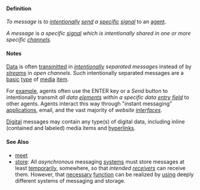 #### Definition

*To message* is *to [intentionally](https://github.com/gcassel/Modular-Organization-Terminology/blob/master/terms/intend.md) [send](https://github.com/gcassel/Modular-Organization-Terminology/blob/master/terms/send.md) a [specific](https://github.com/gcassel/Modular-Organization-Terminology/blob/master/terms/specific.md) [signal](https://github.com/gcassel/Modular-Organization-Terminology/blob/master/terms/signal.md)* to an [agent](https://github.com/gcassel/Modular-Organization-Terminology/blob/master/terms/agent.md).

*A message* is *a specific [signal](https://github.com/gcassel/Modular-Organization-Terminology/blob/master/terms/signal.md) which is intentionally shared in one or more specific [channels](https://github.com/gcassel/Modular-Organization-Terminology/blob/master/terms/channel.md)*.
		
#### Notes
		
[Data](https://github.com/gcassel/Modular-Organization-Terminology/blob/master/terms/data.md) is often [transmitted](https://github.com/gcassel/Modular-Organization-Terminology/blob/master/terms/transmit.md) in *[intentionally](https://github.com/gcassel/Modular-Organization-Terminology/blob/master/terms/intend.md) separated messages* instead of by *[streams](https://github.com/gcassel/Modular-Organization-Terminology/blob/master/terms/stream.md)* in *open channels*.   Such intentionally separated messages are a [basic](https://github.com/gcassel/Modular-Organization-Terminology/blob/master/terms/base.md) [type](https://github.com/gcassel/Modular-Organization-Terminology/blob/master/terms/type.md) of [media](https://github.com/gcassel/Modular-Organization-Terminology/blob/master/terms/media.md) [item](https://github.com/gcassel/Modular-Organization-Terminology/blob/master/terms/item.md).

For [example](https://github.com/gcassel/Modular-Organization-Terminology/blob/master/terms/example.md), agents often use the ENTER key or a *Send* button to intentionally transmit *all data [elements](https://github.com/gcassel/Modular-Organization-Terminology/blob/master/terms/element.md) within a specific data [entry](https://github.com/gcassel/Modular-Organization-Terminology/blob/master/terms/add.md) [field](https://github.com/gcassel/Modular-Organization-Terminology/blob/master/terms/field.md)* to other agents.   Agents interact this way through "instant messaging" [applications](https://github.com/gcassel/Modular-Organization-Terminology/blob/master/terms/application.md), email, and the vast majority of *website [interfaces](https://github.com/gcassel/Modular-Organization-Terminology/blob/master/terms/interface.md)*.  
		
[Digital](https://github.com/gcassel/Modular-Organization-Terminology/blob/master/terms/digital.md) messages may contain any type(s) of digital data, including inline (contained and labeled) media items and [hyperlinks](https://github.com/gcassel/Modular-Organization-Terminology/blob/master/terms/hyperlink.md).
		
#### See Also

* [meet](https://github.com/gcassel/Modular-Organization-Terminology/blob/master/terms/meet.md)
* [store](https://github.com/gcassel/Modular-Organization-Terminology/blob/master/terms/store.md):   All *asynchronous* messaging [systems](https://github.com/gcassel/Modular-Organization-Terminology/blob/master/terms/system.md) must store messages at least [temporarily](https://github.com/gcassel/Modular-Organization-Terminology/blob/master/terms/temporary.md), somewhere, so that *intended [receivers](https://github.com/gcassel/Modular-Organization-Terminology/blob/master/terms/receive.md)* can receive them.  However, that [necessary](https://github.com/gcassel/Modular-Organization-Terminology/blob/master/terms/requirement.md) [function](https://github.com/gcassel/Modular-Organization-Terminology/blob/master/terms/function.md) can be realized by [using](https://github.com/gcassel/Modular-Organization-Terminology/blob/master/terms/use.md) deeply different systems of messaging and storage.
